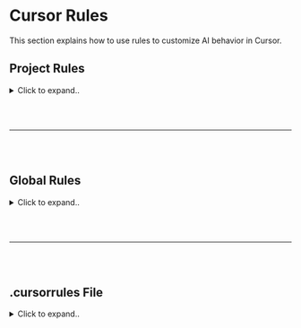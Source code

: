 # Cursor Rules

This section explains how to use rules to customize AI behavior in Cursor.

## Project Rules

<details><summary>Click to expand..</summary>






Example:

<details><summary>Click to expand..</summary>

```mdc
      ---
      description: This rule prohibits the use of wildcard/star exports in JavaScript and TypeScript files. It requires developers to explicitly list each named export rather than using the catch-all export syntax. This practice improves code clarity, makes dependencies explicit, prevents accidental exports, and enables better static analysis and tree-shaking. The rule applies to all JavaScript and TypeScript files in the project and ensures that the codebase maintains clear and intentional export boundaries.
      globs: ["**/*.{ts,tsx,mjs,mts}"]
      alwaysApply: false
      tags: ["exports", "imports", "clarity", "tree-shaking", "maintainability", "typescript", "javascript"]
      priority: 80
      version: "1.1"
      ---
      
      # No Star Exports in JavaScript/TypeScript
      
      ## Critical Rules
      
      1.  **NEVER** use star/wildcard exports (`export * from './file'`) in JavaScript or TypeScript files. 🚫
      2.  **ALWAYS** explicitly list each named export when re-exporting from another file. ✅
      3.  When exporting from another module, use named exports with destructuring: `export { name1, name2 } from './file'`.
      4.  For default exports being re-exported, use the explicit syntax: `export { default as ComponentName } from './file'`. (Ensure the source file actually has a default export).
      5.  When creating barrel files (index.ts/js), list all exports individually.
      6.  Clearly identify what specific functionality is being exported from each imported module.
      7.  If many exports need to be re-exported, list them systematically, grouped by source file for better organization.
      8.  When refactoring existing code, replace **ALL** star exports with explicit named exports.
      
      ## Examples
      
      <example>
      // ✅ CORRECT - Explicit named exports
      
      // Explicitly list each export being re-exported
      export { EvidentService } from './EvidentServiceClass.ts'
      export { setAbb, resetSpecificAbbs, checkOrCreateAbbs } from './abbreviation.ts'
      export { executeUserSql } from './sql.ts'
      
      // Re-exporting a default export with a specific name
      export { default as UserComponent } from './UserComponent.ts'
      
      // Grouped by source for better organization when there are many exports
      // From authentication module
      export { login, logout, validateToken } from './auth/authentication.ts'
      export { hasPermission, Role, Permission } from './auth/authorization.ts'
      
      // Using aliased exports when needed
      export { default as Button } from './components/Button.ts'
      export { default as TextField } from './components/TextField.ts'
      export { submitForm as sendFormData } from './forms/submission.ts'
      </example>
      
      <example type="invalid">
      // ❌ INCORRECT - Using star exports
      
      // Generic star exports that hide what's actually being exported
      export * from './EvidentServiceClass.ts'
      export * from './abbreviation.ts'
      export * from './sql.ts'
      
      // Star export with default export being re-exported
      export * from './components/Button.ts'
      
      // Star exports in barrel files
      // index.ts
      export * from './models/user.ts'
      export * from './models/post.ts'
      export * from './utils/helpers.ts'
      </example>
      
      ## Why This Rule Is Important
      
      1. **Explicitness and Clarity**: Explicit exports clearly communicate which specific functions, classes, or values are being exported. This makes it easier for developers to understand what a module provides without having to examine the source files.
      
      2. **Better Tree-Shaking**: Bundlers like Webpack and Rollup can more effectively perform tree-shaking (dead code elimination) when exports are explicit. Star exports can prevent proper tree-shaking because the bundler cannot determine which exports are actually used.
      
      3. **Prevents Accidental Exports**: Star exports can inadvertently expose internal implementation details or utilities that were not meant to be part of the public API. Explicit exports ensure only intended functionality is exposed.
      
      4. **Avoids Name Collisions**: When using star exports from multiple modules, name collisions can occur silently, with later exports overriding earlier ones. Explicit exports make such conflicts immediately visible.
      
      5. **Improves Code Navigation**: IDEs and code analysis tools can more easily track explicit imports and exports, improving features like "Go to Definition" and refactoring capabilities.
      
      6. **Better Documentation**: Explicit exports serve as a form of documentation, clearly showing the public API of a module at the export site rather than requiring developers to look through the source files.
      
      ## Implementing This Rule
      
      ### When Creating New Files
      
      When creating new barrel files or modules that re-export from other files:
      
      ```typescript
      // In index.ts, instead of:
      export * from './user-service'
      
      // Do this:
      export { 
        createUser, 
        getUserById, 
        updateUser, 
        deleteUser 
      } from './user-service'
      ```
      
      ### When Refactoring Existing Code
      
      To refactor existing star exports:
      
      1. Identify all exports from the source module:
         ```typescript
         // Check the './user-service.ts' file to see what it exports
         ```
      
      2. Replace the star export with explicit named exports:
         ```typescript
         // Replace:
         export * from './user-service'
         
         // With:
         export { 
           createUser, 
           getUserById, 
           updateUser, 
           deleteUser 
         } from './user-service'
         ```
      
      ### Handling Default Exports
      
      For modules with default exports, ensure you explicitly re-export them using the `default as` syntax. The source module must, of course, have a default export.
      
      ```typescript
      // Source file: ./Button.ts
      // export default class Button { ... }
      
      // Barrel file: ./components/index.ts
      // Instead of (doesn't re-export the default):
      // export * from './Button' 
      
      // Do this:
      export { default as Button } from './Button'
      ```
      
      ## Edge Cases and Exceptions
      
      There are **no exceptions** to this rule. All star exports **MUST** be replaced with explicit named exports, even in the following cases:
      
      1.  **Large Number of Exports**: Even when a module exports many items, they **MUST** all be listed explicitly. This may make the export statement longer but maintains clarity, intentionality, and toolability.
      
      2.  **Re-exporting an Entire API**: When creating a facade or adapter over another library, each re-exported item **MUST** still be listed explicitly.
      
      3.  **Type Exports (TypeScript)**: This rule applies equally to type exports. Since TypeScript **does not allow `export type * from './file';`**, you are already required to use explicit type re-exports: `export type { TypeName1, TypeName2 } from './file'`. This rule reinforces that this explicit practice should be followed for *all* exports, not just types. 
```


</details>



Project rules offer a powerful and flexible system with path-specific configurations. Project rules are stored in the `.cursor/rules` directory and provide granular control over AI behavior in different parts of your project.

### How They Work

- **Semantic Descriptions:** Each rule can include a description of when it should be applied.
- **File Pattern Matching:** Use glob patterns to specify which files/folders the rule applies to.
- **Automatic Attachment:** Rules can be automatically included when matching files are referenced.
- **Reference Files:** Use `@file` in your project rules to include them as context when the rule is applied.

You can reference rule files using `@file`, allowing you to chain multiple rules together.

You can create a new rule using the command palette with `Cmd + Shift + P > New Cursor Rule`. By using project rules, you also get the benefit of version control since it's just a file.

### Example Use Cases

- Framework-specific rules for certain file types (e.g., SolidJS preferences for `.tsx` files).
- Special handling for auto-generated files (e.g., `.proto` files).
- Custom UI development patterns.
- Code style and architecture preferences for specific folders.




</details>














<br><br>
___
<br><br>


## Global Rules

<details><summary>Click to expand..</summary>

Global rules can be added by modifying the **Rules for AI** section under **Cursor Settings > General > Rules for AI**.

This is useful if you want to specify rules that should always be included in every project, like output language, length of responses, etc.

### List
- https://cursor.directory/rules

</details>


<br><br>
___
<br><br>


## .cursorrules File

<details><summary>Click to expand..</summary>

For backward compatibility, you can still use a `.cursorrules` file in the root of your project. However, this feature will eventually be removed. We recommend migrating to the new **Project Rules** system for better flexibility and control. 

</details>
